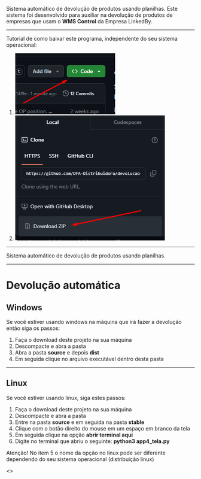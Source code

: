 Sistema automático de devolução de produtos usando planilhas.
Este sistema foi desenvolvido para auxiliar na devolução de produtos de empresas que usam o <strong>WMS Control</strong> da Empresa LinkedBy.
<hr>
Tutorial de como baixar este programa, independente do seu sistema operacional:
<ol>
  <li><img src="./arquivos_de_apoio/tutorial_download_images/botao_verde.png" alt=""></li>
  <li><img src="./arquivos_de_apoio/tutorial_download_images/botao_download.png" alt=""></li>
</ol>
<hr>
Sistema automático de devolução de produtos usando planilhas.
<hr>
<h1>Devolução automática</h1>
<h2>Windows</h2>
<p>Se você estiver usando windows na máquina que irá fazer a devolução então siga os passos:</p>
<ol>
  <li>Faça o download deste projeto na sua máquina</li>
  <li>Descompacte e abra a pasta</li>
  <li>Abra a pasta <strong>source</strong> e depois <strong>dist</strong></li>
  <li>Em seguida clique no arquivo executável dentro desta pasta</li>
</ol>
<hr>
<h2>Linux</h2>
<p>Se você estiver usando linux, siga estes passos: </p>
<ol>
  <li>Faça o download deste projeto na sua máquina</li>
  <li>Descompacte e abra a pasta</li>
  <li>Entre na pasta <strong>source</strong> e em seguida na pasta <strong>stable</strong></li>
  <li>Clique com o botão direito do mouse em um espaço em branco da tela</li>
  <li>Em seguida clique na opção <strong>abrir terminal aqui</strong></li>
  <li>Digite no terminal que abriu o seguinte: <strong>python3 app4_tela.py</strong></li>
</ol>
<p>Atenção! No item 5 o nome da opção no linux pode ser diferente dependendo do seu sistema operacional (distribuição linux)</p>


<>